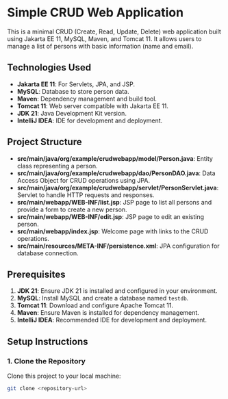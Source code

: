 # Simple CRUD Web Application

This is a minimal CRUD (Create, Read, Update, Delete) web application built using Jakarta EE 11, MySQL, Maven, and Tomcat 11. It allows users to manage a list of persons with basic information (name and email).

## Technologies Used
- **Jakarta EE 11**: For Servlets, JPA, and JSP.
- **MySQL**: Database to store person data.
- **Maven**: Dependency management and build tool.
- **Tomcat 11**: Web server compatible with Jakarta EE 11.
- **JDK 21**: Java Development Kit version.
- **IntelliJ IDEA**: IDE for development and deployment.

## Project Structure
- **src/main/java/org/example/crudwebapp/model/Person.java**: Entity class representing a person.
- **src/main/java/org/example/crudwebapp/dao/PersonDAO.java**: Data Access Object for CRUD operations using JPA.
- **src/main/java/org/example/crudwebapp/servlet/PersonServlet.java**: Servlet to handle HTTP requests and responses.
- **src/main/webapp/WEB-INF/list.jsp**: JSP page to list all persons and provide a form to create a new person.
- **src/main/webapp/WEB-INF/edit.jsp**: JSP page to edit an existing person.
- **src/main/webapp/index.jsp**: Welcome page with links to the CRUD operations.
- **src/main/resources/META-INF/persistence.xml**: JPA configuration for database connection.

## Prerequisites
1. **JDK 21**: Ensure JDK 21 is installed and configured in your environment.
2. **MySQL**: Install MySQL and create a database named `testdb`.
3. **Tomcat 11**: Download and configure Apache Tomcat 11.
4. **Maven**: Ensure Maven is installed for dependency management.
5. **IntelliJ IDEA**: Recommended IDE for development and deployment.

## Setup Instructions

### 1. Clone the Repository
Clone this project to your local machine:
```bash
git clone <repository-url>
